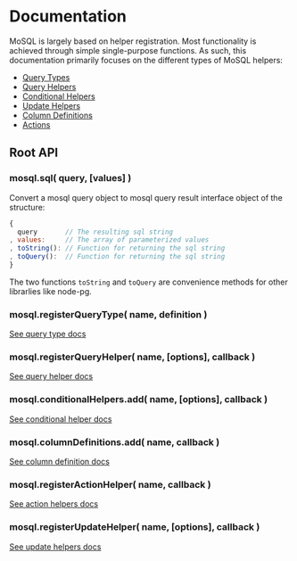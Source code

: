 # Documentation

MoSQL is largely based on helper registration. Most functionality is achieved through simple single-purpose functions. As such, this documentation primarily focuses on the different types of MoSQL helpers:

* [Query Types](./query-types.md)
* [Query Helpers](./query-helpers.md)
* [Conditional Helpers](./conditional-helpers.md)
* [Update Helpers](./update-helpers.md)
* [Column Definitions](./column-definitions.md)
* [Actions](./action-helpers.md)

## Root API

### mosql.sql( query, [values] )

Convert a mosql query object to mosql query result interface object of the structure:

```javascript
{
  query       // The resulting sql string
, values:     // The array of parameterized values
, toString(): // Function for returning the sql string
, toQuery():  // Function for returning the sql string
}
```

The two functions ```toString``` and ```toQuery``` are convenience methods for other librarlies like node-pg.

### mosql.registerQueryType( name, definition )

[See query type docs](https://github.com/goodybag/mongo-sql/blob/master/docs/query-types.md#mosqlregisterquerytype-name-definition-)

### mosql.registerQueryHelper( name, [options], callback )

[See query helper docs](https://github.com/goodybag/mongo-sql/blob/master/docs/query-helpers.md#mosqlregisterqueryhelper-name-options-callback-)

### mosql.conditionalHelpers.add( name, [options], callback )

[See conditional helper docs](https://github.com/goodybag/mongo-sql/blob/master/docs/conditional-helpers.md#mosqlconditionalhelpersadd-name-options-callback-)

### mosql.columnDefinitions.add( name, callback )

[See column definition docs](https://github.com/goodybag/mongo-sql/blob/master/docs/column-definitions.md#mosqlcolumndefinitionsadd-name-callback-)

### mosql.registerActionHelper( name, callback )

[See action helpers docs](https://github.com/goodybag/mongo-sql/blob/master/docs/action-helpers.md#mosqlregisteractionhelper-name-callback-)

### mosql.registerUpdateHelper( name, [options], callback )

[See update helpers docs](https://github.com/goodybag/mongo-sql/blob/master/docs/update-helpers.md#mosqlregisterupdatehelper-name-options-callback-)
